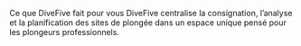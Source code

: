 Ce que DiveFive fait pour vous
DiveFive centralise la consignation, l’analyse et la planification des sites de plongée dans un espace unique pensé pour les plongeurs professionnels.
